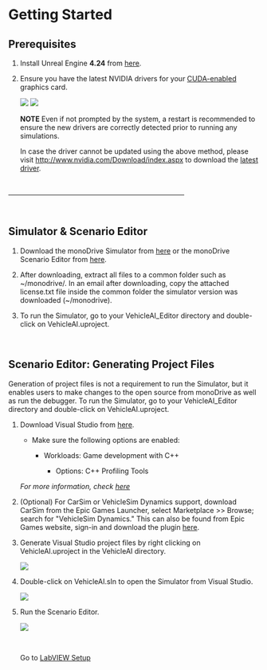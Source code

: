 # Getting Started

## Prerequisites 

1. Install Unreal Engine **4.24** from [here](https://www.unrealengine.com/en-US/).

1. Ensure you have the latest NVIDIA drivers for your [CUDA-enabled](https://developer.nvidia.com/cuda-gpus) graphics card.

	<div class="img_container">
    <img class='sm_img' src="../imgs/nvidia_driver2.png"/>
	<img class='semiwide_img' src="../imgs/nvidia_driver1.png"/>
    </div>

    **NOTE**
    Even if not prompted by the system, a restart is recommended to ensure the new drivers are correctly detected prior to running any simulations.

    In case the driver cannot be updated using the above method, please visit http://www.nvidia.com/Download/index.aspx to download the [latest driver](http://www.nvidia.com/Download/index.aspx).

<p>&nbsp;</p>

<hr width="70%"/>

<p>&nbsp;</p>

## Simulator & Scenario Editor

1. Download the monoDrive Simulator from [here](https://www.monodrive.io/register) or the monoDrive Scenario Editor from [here](https://www.monodrive.io/register). 

1. After downloading, extract all files to a common folder such as ~/monodrive/. In an email after downloading, copy the attached license.txt file inside the common folder the simulator version was downloaded (~/monodrive).

1. To run the Simulator, go to your VehicleAI_Editor directory and double-click on VehicleAI.uproject.

<p>&nbsp;</p>

## Scenario Editor: Generating Project Files

Generation of project files is not a requirement to run the Simulator, but it enables users to make changes to the open source from monoDrive as well as run the debugger. To run the Simulator, go to your VehicleAI_Editor directory and double-click on VehicleAI.uproject.

1. Download Visual Studio from [here](https://visualstudio.microsoft.com/).

    - Make sure the following options are enabled:

         - Workloads: Game development with C++

            - Options: C++ Profiling Tools

    *For more information, check [here](https://docs.unrealengine.com/en-US/Programming/Development/VisualStudioSetup/index.html)*

1. (Optional) For CarSim or VehicleSim Dynamics support, download CarSim from the Epic Games Launcher, select Marketplace >> Browse; search for "VehicleSim Dynamics." This can also be found from Epic Games website, sign-in and download the plugin [here](https://www.unrealengine.com/marketplace/en-US/product/carsim-vehicle-dynamics).

1. Generate Visual Studio project files by right clicking on VehicleAI.uproject in the VehicleAI directory. 

    <div class="img_container">
    <img class='lg_img' src="../LV_client/quick_start/imgs/generate_project_files.png"/>
    </div>

2. Double-click on VehicleAI.sIn to open the Simulator from Visual Studio.

    <div class="img_container">
    <img class='lg_img' src="../LV_client/quick_start/imgs/vehicle-sIn.png"/>
    </div>

3. Run the Scenario Editor.

    <div class="img_container">
    <img class='wide_img' src="../LV_client/quick_start/imgs/play.png"/>
    </div>

    <p>&nbsp;</p>

    Go to [LabVIEW Setup](LV_client/quick_start/LabVIEW_client_quick_start.md)

    <p>&nbsp;</p>